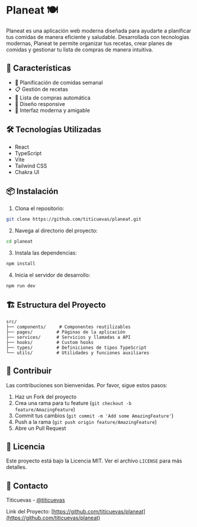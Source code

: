 # Planeat 🍽️

Planeat es una aplicación web moderna diseñada para ayudarte a planificar tus comidas de manera eficiente y saludable. Desarrollada con tecnologías modernas, Planeat te permite organizar tus recetas, crear planes de comidas y gestionar tu lista de compras de manera intuitiva.

## 🚀 Características

- 📝 Planificación de comidas semanal
- 📋 Gestión de recetas
- 🛒 Lista de compras automática
- 📱 Diseño responsive
- 🎨 Interfaz moderna y amigable

## 🛠️ Tecnologías Utilizadas

- React
- TypeScript
- Vite
- Tailwind CSS
- Chakra UI

## 📦 Instalación

1. Clona el repositorio:
```bash
git clone https://github.com/titicuevas/planeat.git
```

2. Navega al directorio del proyecto:
```bash
cd planeat
```

3. Instala las dependencias:
```bash
npm install
```

4. Inicia el servidor de desarrollo:
```bash
npm run dev
```

## 🏗️ Estructura del Proyecto

```
src/
├── components/     # Componentes reutilizables
├── pages/         # Páginas de la aplicación
├── services/      # Servicios y llamadas a API
├── hooks/         # Custom hooks
├── types/         # Definiciones de tipos TypeScript
└── utils/         # Utilidades y funciones auxiliares
```

## 🤝 Contribuir

Las contribuciones son bienvenidas. Por favor, sigue estos pasos:

1. Haz un Fork del proyecto
2. Crea una rama para tu feature (`git checkout -b feature/AmazingFeature`)
3. Commit tus cambios (`git commit -m 'Add some AmazingFeature'`)
4. Push a la rama (`git push origin feature/AmazingFeature`)
5. Abre un Pull Request

## 📝 Licencia

Este proyecto está bajo la Licencia MIT. Ver el archivo `LICENSE` para más detalles.

## 📧 Contacto

Titicuevas - [@titicuevas](https://github.com/titicuevas)

Link del Proyecto: [https://github.com/titicuevas/planeat](https://github.com/titicuevas/planeat)
